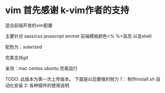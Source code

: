 vim   首先感谢 k-vim作者的支持
===

适合前端开发的vim配置

主要针对 sass/css  javascript  emmet 前端模板颜色<% %>高亮  以及shell

配色为：solarized

完美支持git

亲测：mac centos ubuntu 完美运行



TODO:
此版本为第一次上传版本。  下面是以后要做的努力
1：  制作install.sh  自动化安装
2:   各种插件的使用说明
